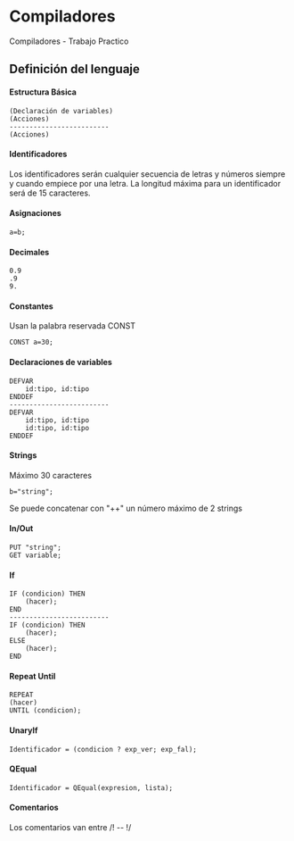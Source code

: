 # Compiladores
Compiladores - Trabajo Practico

## Definición del lenguaje

#### Estructura Básica

```
(Declaración de variables)
(Acciones)
-------------------------
(Acciones)
```

#### Identificadores

Los identificadores serán cualquier secuencia de letras y números siempre y cuando empiece por una letra.
La longitud máxima para un identificador será de 15 caracteres.

#### Asignaciones

```
a=b;
```

#### Decimales

```
0.9
.9
9.
```

#### Constantes

Usan la palabra reservada CONST

```
CONST a=30;
```

#### Declaraciones de variables

```
DEFVAR
    id:tipo, id:tipo
ENDDEF
-------------------------
DEFVAR
    id:tipo, id:tipo
    id:tipo, id:tipo
ENDDEF
```

#### Strings

Máximo 30 caracteres

```
b="string";
```

Se puede concatenar con "++" un número máximo de 2 strings

#### In/Out

```
PUT "string";
GET variable;
```

#### If

```
IF (condicion) THEN
    (hacer);
END
-------------------------
IF (condicion) THEN
    (hacer);
ELSE 
    (hacer);
END
```

#### Repeat Until

```
REPEAT
(hacer)
UNTIL (condicion);
```

#### UnaryIf

```
Identificador = (condicion ? exp_ver; exp_fal);
```

#### QEqual

```
Identificador = QEqual(expresion, lista);
```

#### Comentarios

Los comentarios van entre /! -- !/

